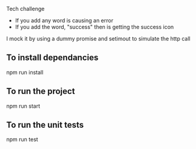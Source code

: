  Tech challenge 

- If you add any word is causing an error 
- If you add the word, "success" then is getting the success icon

I mock it by using a dummy promise and setimout to simulate the http call

## To install dependancies 
npm run install

## To run the project 
npm run start

## To run the unit tests 
npm run test
